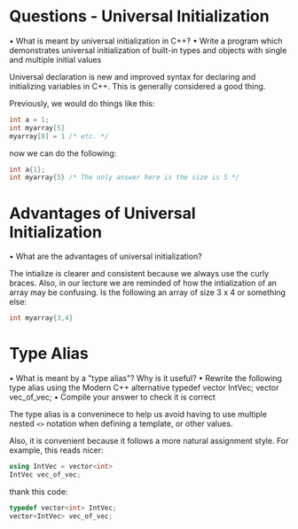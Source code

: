 # Questions - Universal Initialization
• What is meant by universal initialization in C++?
• Write a program which demonstrates universal initialization of built-in 
types and objects with single and multiple initial values

Universal declaration is new and improved syntax for declaring and initializing variables in C++.  This is generally considered a good thing.

Previously, we would do things like this:

```c++
int a = 1;
int myarray[5]
myarray[0] = 1 /* etc. */
```

now we can do the following:

```c++
int a{1};
int myarray{5} /* The only answer here is the size is 5 */
```

# Advantages of Universal Initialization
• What are the advantages of universal initialization?

The intialize is clearer and consistent because we always use the curly braces.
Also, in our lecture we are reminded of how the intialization of an array may be confusing.  Is the following an array of size 3 x 4 or something else:

```c++
int myarray{3,4}
```


# Type Alias
• What is meant by a "type alias"? Why is it useful?
• Rewrite the following type alias using the Modern C++ alternative
typedef vector<int> IntVec;
vector<IntVec> vec_of_vec;
• Compile your answer to check it is correct

The type alias is a conveninece to help us avoid having to use multiple nested `<>` notation when defining a template, or other values.

Also, it is convenient because it follows a more natural assignment style.  For example, this reads nicer:

```c++
using IntVec = vector<int>
IntVec vec_of_vec;
```

thank this code:

```c++
typedef vector<int> IntVec;
vector<IntVec> vec_of_vec;
```

